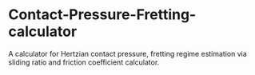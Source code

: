 # Contact-Pressure-Fretting-calculator
A calculator for Hertzian contact pressure, fretting regime estimation via sliding ratio and friction coefficient calculator.
